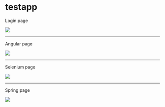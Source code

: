 # testapp

<p align="center">
  <p>Login page</p>
  <a href="https://raw.githubusercontent.com/maciekp85/testapp/3273da71563af06c39b4c669aef4f3cb59bf1057/src/main/webapp/assets/images/login_page.png"><img src="https://raw.githubusercontent.com/maciekp85/testapp/3273da71563af06c39b4c669aef4f3cb59bf1057/src/main/webapp/assets/images/login_page_small.png" /></a>
</p>
<hr>
<p align="center">
  <p>Angular page</p>
  <a href="https://raw.githubusercontent.com/maciekp85/testapp/3273da71563af06c39b4c669aef4f3cb59bf1057/src/main/webapp/assets/images/angular_page.png"><img src="https://raw.githubusercontent.com/maciekp85/testapp/3273da71563af06c39b4c669aef4f3cb59bf1057/src/main/webapp/assets/images/angular_page_small.png" /></a>
</p>
<hr>
<p align="center">
  <p>Selenium page</p>
  <a href="https://raw.githubusercontent.com/maciekp85/testapp/231783ef1fcb1815fc1f47b54fd9f7aa6b202870/src/main/webapp/assets/images/selenium_page.png"><img src="https://raw.githubusercontent.com/maciekp85/testapp/231783ef1fcb1815fc1f47b54fd9f7aa6b202870/src/main/webapp/assets/images/selenium_page_small.png" /></a>
</p>
<hr>
<p align="center">
  <p>Spring page</p>
   <a href="https://raw.githubusercontent.com/maciekp85/testapp/3273da71563af06c39b4c669aef4f3cb59bf1057/src/main/webapp/assets/images/spring_page.png"><img src="https://raw.githubusercontent.com/maciekp85/testapp/3273da71563af06c39b4c669aef4f3cb59bf1057/src/main/webapp/assets/images/spring_page_small.png" /></a>
</p>


